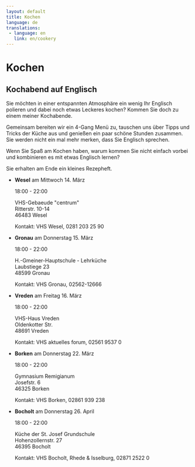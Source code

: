 ```yaml
---
layout: default
title: Kochen
language: de
translations:
 - language: en
   link: en/cookery
---
```

# Kochen

## Kochabend auf Englisch

Sie möchten in einer entspannten Atmosphäre ein wenig Ihr Englisch polieren und dabei noch etwas Leckeres kochen? Kommen Sie doch zu einem meiner Kochabende.

Gemeinsam bereiten wir ein 4-Gang Menü zu, tauschen uns über Tipps und Tricks der Küche aus und genießen ein paar schöne Stunden zusammen. Sie werden nicht ein mal mehr merken, dass Sie Englisch sprechen.

Wenn Sie Spaß am Kochen haben, warum kommen Sie nicht einfach vorbei und kombinieren es mit etwas Englisch lernen?

Sie erhalten am Ende ein kleines Rezepheft.

*	**Wesel** am Mittwoch 14. März

	18:00 - 22:00

	VHS-Gebaeude "centrum"  
	Ritterstr. 10-14  
	46483 Wesel

	Kontakt: VHS Wesel, 0281 203 25 90

*	**Gronau** am Donnerstag 15. März

	18:00 - 22:00

	H.-Gmeiner-Hauptschule - Lehrküche  
	Laubstiege 23  
	48599 Gronau  

	Kontakt: VHS Gronau, 02562-12666


*	**Vreden** am Freitag 16. März

	18:00 - 22:00

	VHS-Haus Vreden  
	Oldenkotter Str.  
	48691 Vreden

	Kontakt: VHS aktuelles forum, 02561 9537 0  


*	**Borken** am Donnerstag 22. März

	18:00 - 22:00
	
	Gymnasium Remigianum  
	Josefstr. 6  
	46325 Borken

	Kontakt: VHS Borken, 02861 939 238

*	**Bocholt** am Donnerstag 26. April

	18:00 - 22:00
	
	Küche der St. Josef Grundschule  
	Hohenzollernstr. 27  
	46395 Bocholt

	Kontakt: VHS Bocholt, Rhede & Isselburg, 02871 2522 0
